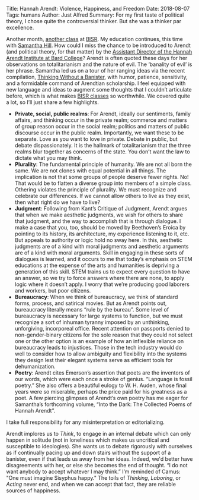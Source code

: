 Title: Hannah Arendt: Violence, Happiness, and Freedom
Date: 2018-08-07
Tags: humans
Author: Just Alfred
Summary: For my first taste of political theory, I chose quite the controversial thinker. But she was a thinker par excellence.

Another month, [another class](https://thebrooklyninstitute.com/items/courses/hannah-arendt-violence-happiness-and-freedom/)
at [BISR](https://thebrooklyninstitute.com/about/).
My education continues, this time with [Samantha Hill](https://twitter.com/Samantharhill).
How could I miss the chance to be introduced to Arendt
(and political theory, for that matter)
by the [Assistant Director of the Hannah Arendt Institute at Bard College](http://politicalstudies.bard.edu/faculty/faculty.php?id=5745282)?
Arendt is often quoted these days for her observations on totalitarianism and the nature of evil.
The ‘banality of evil’ is her phrase.
Samantha led us on a tour of her ranging ideas via the recent compilation,
[Thinking Without a Banister](https://www.penguinrandomhouse.com/books/4712/thinking-without-a-banister-by-hannah-arendt/9780805242157/),
with humor, patience, sensitivity, and a formidable command of Arendtian scholarship.
I feel equipped with new language and ideas to augment some thoughts that I couldn’t articulate before,
which is what makes [BISR classes](https://thebrooklyninstitute.com/current-courses/) so worthwhile.
We covered quite a lot, so I’ll just share a few highlights.

* **Private, social, public realms**:
  For Arendt, ideally our sentiments, family affairs, and thinking occur in the private realm;
  commerce and matters of group reason occur in the social realm;
  politics and matters of public discourse occur in the public realm.
  Importantly, we want these to be separate.
  Love as you want to love in private.
  Debate in public, but debate dispassionately.
  It is the hallmark of totalitarianism that the three realms blur together as concerns of the state.
  You don’t want the law to dictate what you may think.
* **Plurality**:
  The fundamental principle of humanity.
  We are not all born the same.
  We are not clones with equal potential in all things.
  The implication is not that some groups of people deserve fewer rights.
  No! That would be to flatten a diverse group into members of a simple class.
  Othering violates the principle of plurality.
  We must recognize and celebrate our differences.
  If we cannot allow others to live as they exist, then what right do we have to live?
* **Judgment**:
  Following from Kant’s Critique of Judgment, Arendt argues that when we make aesthetic judgments,
  we wish for others to share that judgment,
  and the way to accomplish that is through dialogue.
  I make a case that you, too, should be moved by Beethoven’s Eroica by
  pointing to its history, its architecture, my experience listening to it, etc.
  But appeals to authority or logic hold no sway here.
  In this, aesthetic judgments are of a kind with moral judgments and
  aesthetic arguments are of a kind with moral arguments.
  Skill in engaging in these sorts of dialogues is learned,
  and it occurs to me that today’s emphasis on STEM educations at the expense of the arts and humanities
  is depriving a generation of this skill.
  STEM trains us to expect every question to have an answer,
  so we try to force answers where there are none,
  to apply logic where it doesn’t apply.
  I worry that we’re producing good laborers and workers, but poor citizens.
* **Bureaucracy**:
  When we think of bureaucracy, we think of standard forms, process, and satirical movies.
  But as Arendt points out, bureaucracy literally means “rule by the bureau”.
  Some level of bureaucracy is necessary for large systems to function,
  but we must recognize a sort of inhuman tyranny imposed by an unthinking, unforgiving, incorporeal office.
  Recent attention on passports denied to non-gender-binary citizens
  for the sole reason that they could not select one or the other option is an example of
  how an inflexible reliance on bureaucracy leads to injustices.
  Those in the tech industry would do well to consider
  how to allow ambiguity and flexibility into the systems they design
  lest their elegant systems serve as efficient tools for dehumanization.
* **Poetry**:
  Arendt cites Emerson’s assertion that poets are the inventors of our words,
  which were each once a stroke of genius.
  “Language is fossil poetry.” She also offers a beautiful eulogy to W. H. Auden,
  whose final years were so miserable, perhaps the price paid for his greatness as a poet.
  A few piercing glimpses of Arendt’s own poetry has me eager for Samantha’s forthcoming volume,
  “Into the Dark: The Collected Poems of Hannah Arendt”.

I take full responsibility for any misinterpretation or editorializing.

Arendt implores us to *Think*, to engage in an internal debate which can only happen in solitude
(not in loneliness which makes us uncritical and susceptible to ideologies).
She wants us to debate rigorously with ourselves as if continually pacing up and down stairs
without the support of a banister, even if that leads us away from her ideas.
Indeed, we'd better have disagreements with her, or else she becomes the end of thought.
“I do not want anybody to accept whatever I may think.”
I’m reminded of Camus: "One must imagine Sisyphus happy."
The toils of *Thinking*, *Laboring*, or *Acting* never end, and when we can accept that fact,
they are reliable sources of happiness.
